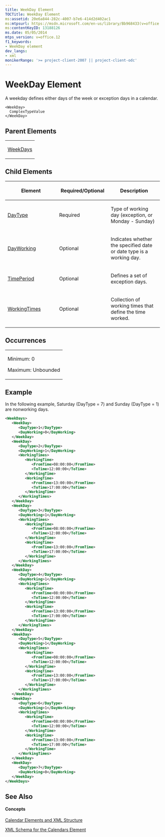 ```yaml
---
title: WeekDay Element
TOCTitle: WeekDay Element
ms:assetid: 20e6a844-282c-4007-b7e6-414d2d402ac1
ms:mtpsurl: https://msdn.microsoft.com/en-us/library/Bb968433(v=office.12)
ms:contentKeyID: 13188126
ms.date: 05/05/2014
mtps_version: v=office.12
f1_keywords:
- WeekDay element
dev_langs:
- xml
monikerRange: '>= project-client-2007 || project-client-odc'
---
```


# WeekDay Element




A weekday defines either days of the week or exception days in a calendar.

    <WeekDay>
      ComplexTypeValue
    </WeekDay>

## Parent Elements

<table>
<colgroup>
<col style="width: 100%" />
</colgroup>
<tbody>
<tr class="odd">
<td><p><a href="bb968420(v=office.12).md">WeekDays</a></p></td>
</tr>
</tbody>
</table>

## Child Elements

<table>
<colgroup>
<col style="width: 33%" />
<col style="width: 33%" />
<col style="width: 33%" />
</colgroup>
<thead>
<tr class="header">
<th><p>Element</p></th>
<th><p>Required/Optional</p></th>
<th><p>Description</p></th>
</tr>
</thead>
<tbody>
<tr class="odd">
<td><p><a href="bb968462(v=office.12).md">DayType</a></p></td>
<td><p>Required</p></td>
<td><p>Type of working day (exception, or Monday - Sunday)</p></td>
</tr>
<tr class="even">
<td><p><a href="bb968665(v=office.12).md">DayWorking</a></p></td>
<td><p>Optional</p></td>
<td><p>Indicates whether the specified date or date type is a working day.</p></td>
</tr>
<tr class="odd">
<td><p><a href="bb968661(v=office.12).md">TimePeriod</a></p></td>
<td><p>Optional</p></td>
<td><p>Defines a set of exception days.</p></td>
</tr>
<tr class="even">
<td><p><a href="bb968403(v=office.12).md">WorkingTimes</a></p></td>
<td><p>Optional</p></td>
<td><p>Collection of working times that define the time worked.</p></td>
</tr>
</tbody>
</table>

## Occurrences

<table>
<colgroup>
<col style="width: 100%" />
</colgroup>
<tbody>
<tr class="odd">
<td><p>Minimum: 0</p>
<p>Maximum: Unbounded</p></td>
</tr>
</tbody>
</table>

## Example

In the following example, Saturday (DayType = 7) and Sunday (DayType = 1) are nonworking days.

``` xml
<WeekDays>
   <WeekDay>
      <DayType>1</DayType>
      <DayWorking>0</DayWorking>
   </WeekDay>
   <WeekDay>
      <DayType>2</DayType>
      <DayWorking>1</DayWorking>
      <WorkingTimes>
         <WorkingTime>
            <FromTime>08:00:00</FromTime>
            <ToTime>12:00:00</ToTime>
         </WorkingTime>
         <WorkingTime>
            <FromTime>13:00:00</FromTime>
            <ToTime>17:00:00</ToTime>
         </WorkingTime>
      </WorkingTimes>
   </WeekDay>
   <WeekDay>
      <DayType>3</DayType>
      <DayWorking>1</DayWorking>
      <WorkingTimes>
         <WorkingTime>
            <FromTime>08:00:00</FromTime>
            <ToTime>12:00:00</ToTime>
         </WorkingTime>
         <WorkingTime>
            <FromTime>13:00:00</FromTime>
            <ToTime>17:00:00</ToTime>
         </WorkingTime>
      </WorkingTimes>
   </WeekDay>
   <WeekDay>
      <DayType>4</DayType>
      <DayWorking>1</DayWorking>
      <WorkingTimes>
         <WorkingTime>
            <FromTime>08:00:00</FromTime>
            <ToTime>12:00:00</ToTime>
         </WorkingTime>
         <WorkingTime>
            <FromTime>13:00:00</FromTime>
            <ToTime>17:00:00</ToTime>
         </WorkingTime>
      </WorkingTimes>
   </WeekDay>
   <WeekDay>
      <DayType>5</DayType>
      <DayWorking>1</DayWorking>
      <WorkingTimes>
         <WorkingTime>
            <FromTime>08:00:00</FromTime>
            <ToTime>12:00:00</ToTime>
         </WorkingTime>
         <WorkingTime>
            <FromTime>13:00:00</FromTime>
            <ToTime>17:00:00</ToTime>
         </WorkingTime>
      </WorkingTimes>
   </WeekDay>
   <WeekDay>
      <DayType>6</DayType>
      <DayWorking>1</DayWorking>
      <WorkingTimes>
         <WorkingTime>
            <FromTime>08:00:00</FromTime>
            <ToTime>12:00:00</ToTime>
         </WorkingTime>
         <WorkingTime>
            <FromTime>13:00:00</FromTime>
            <ToTime>17:00:00</ToTime>
         </WorkingTime>
      </WorkingTimes>
   </WeekDay>
   <WeekDay>
      <DayType>7</DayType>
      <DayWorking>0</DayWorking>
   </WeekDay>
</WeekDays>
```

## See Also

#### Concepts

[Calendar Elements and XML Structure](bb968563\(v=office.12\).md)

[XML Schema for the Calendars Element](bb968557\(v=office.12\).md)


